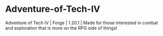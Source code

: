 # Adventure-of-Tech-IV
Adventure of Tech IV  | Forge | 1.20.1 | Made for those interested in combat and exploration that is more on the RPG side of things!
